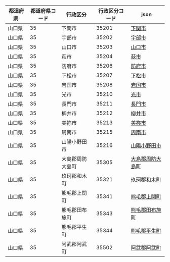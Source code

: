 |  都道府県  | 都道府県コード | 行政区分 | 行政区分コード | json |
|-----------|--------------|--------- |--------------|------|
| 山口県 | 35 | 下関市 | 35201 | [下関市](/geojson/35/35201.json) |
| 山口県 | 35 | 宇部市 | 35202 | [宇部市](/geojson/35/35202.json) |
| 山口県 | 35 | 山口市 | 35203 | [山口市](/geojson/35/35203.json) |
| 山口県 | 35 | 萩市 | 35204 | [萩市](/geojson/35/35204.json) |
| 山口県 | 35 | 防府市 | 35206 | [防府市](/geojson/35/35206.json) |
| 山口県 | 35 | 下松市 | 35207 | [下松市](/geojson/35/35207.json) |
| 山口県 | 35 | 岩国市 | 35208 | [岩国市](/geojson/35/35208.json) |
| 山口県 | 35 | 光市 | 35210 | [光市](/geojson/35/35210.json) |
| 山口県 | 35 | 長門市 | 35211 | [長門市](/geojson/35/35211.json) |
| 山口県 | 35 | 柳井市 | 35212 | [柳井市](/geojson/35/35212.json) |
| 山口県 | 35 | 美祢市 | 35213 | [美祢市](/geojson/35/35213.json) |
| 山口県 | 35 | 周南市 | 35215 | [周南市](/geojson/35/35215.json) |
| 山口県 | 35 | 山陽小野田市 | 35216 | [山陽小野田市](/geojson/35/35216.json) |
| 山口県 | 35 | 大島郡周防大島町 | 35305 | [大島郡周防大島町](/geojson/35/35305.json) |
| 山口県 | 35 | 玖珂郡和木町 | 35321 | [玖珂郡和木町](/geojson/35/35321.json) |
| 山口県 | 35 | 熊毛郡上関町 | 35341 | [熊毛郡上関町](/geojson/35/35341.json) |
| 山口県 | 35 | 熊毛郡田布施町 | 35343 | [熊毛郡田布施町](/geojson/35/35343.json) |
| 山口県 | 35 | 熊毛郡平生町 | 35344 | [熊毛郡平生町](/geojson/35/35344.json) |
| 山口県 | 35 | 阿武郡阿武町 | 35502 | [阿武郡阿武町](/geojson/35/35502.json) |
